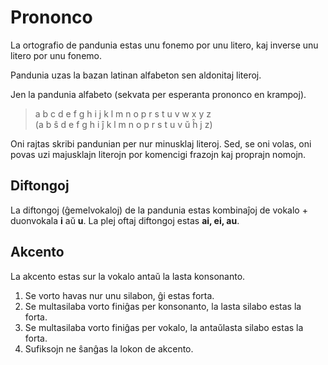 Prononco
========

La ortografio de pandunia estas unu fonemo por unu litero, kaj inverse unu litero por unu fonemo.

Pandunia uzas la bazan latinan alfabeton sen aldonitaj literoj.

Jen la pandunia alfabeto (sekvata per esperanta prononco en krampoj).

> a b c d e f g h i j k l m n o p r s t u v w x y z  
> (a b ŝ d e f g h i ĵ k l m n o p r s t u v ŭ ĥ j z)


Oni rajtas skribi pandunian per nur minusklaj literoj. Sed, se oni volas, oni povas uzi majusklajn literojn por komencigi frazojn kaj proprajn nomojn.


Diftongoj
---------

La diftongoj (ĝemelvokaloj) de la pandunia estas kombinaĵoj de vokalo + duonvokala **i** aŭ **u**. La plej oftaj diftongoj estas **ai, ei, au**.


Akcento
-------

La akcento estas sur la vokalo antaŭ la lasta konsonanto. 

1. Se vorto havas nur unu silabon, ĝi estas forta.
2. Se multasilaba vorto finiĝas per konsonanto, la lasta silabo estas la forta.
3. Se multasilaba vorto finiĝas per vokalo, la antaŭlasta silabo estas la forta.
4. Sufiksojn ne ŝanĝas la lokon de akcento.

